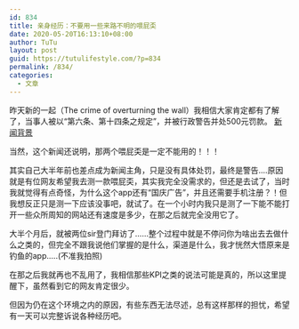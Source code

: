 ```yaml
---
id: 834
title: 亲身经历：不要用一些来路不明的喂屁奀
date: 2020-05-20T16:13:10+08:00
author: TuTu
layout: post
guid: https://tutulifestyle.com/?p=834
permalink: /834/
categories:
  - 文章
---
```

昨天新的一起（The crime of overturning the wall）我相信大家肯定都有了解了，当事人被以“第六条、第十四条之规定”，并被行政警告并处500元罚款。 [新闻背景](https://news.163.com/20/0519/19/FD0V0LUT0001899O.html "新闻背景")

当然，这个新闻还说明，那两个喂屁奀是一定不能用的！！！

其实自己大半年前也差点成为新闻主角，只是没有具体处罚，最终是警告....原因就是有位网友希望我去测一款喂屁奀，其实我完全没需求的，但还是去试了，当时我就觉得有点奇怪，为什么这个app还有“国庆广告”，并且还需要手机注册？！但我想反正只是测一下应该没事吧，就试了。在一个小时内我只是测了一下能不能打开一些众所周知的网站还有速度是多少，在那之后就完全没用它了。

大半个月后，就被两位sir登门拜访了......整个过程中就是不停问你为啥出去去做什么之类的，但完全不跟我说他们掌握的是什么，渠道是什么，我才恍然大悟原来是钓鱼的app.....(不准我拍照)

在那之后我就再也不乱用了，我相信那些KPI之类的说法可能是真的，所以这里提醒下，虽然看到它的网友肯定很少。

但因为仍在这个环境之内的原因，有些东西无法尽述，总有这样那样的担忧，希望有一天可以完整诉说各种经历吧。